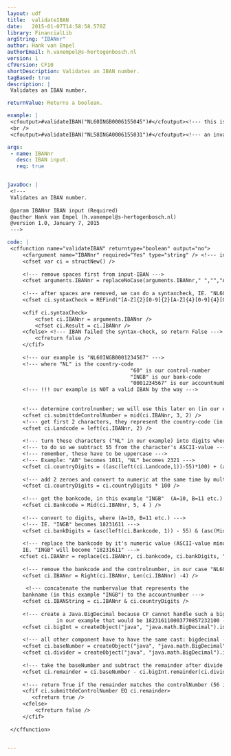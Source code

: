 ```yaml
---
layout: udf
title:  validateIBAN
date:   2015-01-07T14:58:58.570Z
library: FinancialLib
argString: "IBANnr"
author: Hank van Empel
authorEmail: h.vanempel@s-hertogenbosch.nl
version: 1
cfVersion: CF10
shortDescription: Validates an IBAN number.
tagBased: true
description: |
 Validates an IBAN number.

returnValue: Returns a boolean.

example: |
 <cfoutput>#validateIBAN("NL60INGB0006155045")#</cfoutput><!--- this is a valid IBAN --->
 <br />
 <cfoutput>#validateIBAN("NL58INGA0006155031")#</cfoutput><!--- an invalid IBAN --->

args:
 - name: IBANnr
   desc: IBAN input.
   req: true


javaDoc: |
 <!---
 Validates an IBAN number.
 
 @param IBANnr IBAN input (Required)
 @author Hank van Empel (h.vanempel@s-hertogenbosch.nl)
 @version 1.0, January 7, 2015
 --->

code: |
 <cffunction name="validateIBAN" returntype="boolean" output="no">
     <cfargument name="IBANnr" required="Yes" type="string" /> <!--- input IBAN --->
     <cfset var ci = structNew() />
 
     <!--- remove spaces first from input-IBAN --->
     <cfset arguments.IBANnr = replaceNoCase(arguments.IBANnr," ","","ALL") />
 
     <!--- after spaces are removed, we can do a syntaxcheck, IE. "NL60INGB0001234567" --->
     <cfset ci.syntaxCheck = REFind("[A-Z]{2}[0-9]{2}[A-Z]{4}[0-9]{4}[0-9]{4}[0-9]{2}", arguments.IBANnr) />
 
     <cfif ci.syntaxCheck>
         <cfset ci.IBANnr = arguments.IBANnr />    
         <cfset ci.Result = ci.IBANnr />
     <cfelse> <!--- IBAN failed the syntax-check, so return False --->
         <cfreturn false />
     </cfif>
 
     <!--- our example is "NL60INGB0001234567" --->
     <!--- where "NL" is the country-code
                                        "60" is our control-number
                                        "INGB" is our bank-code
                                        "0001234567" is our accountnumber --->
     <!--- !!! our example is NOT a valid IBAN by the way --->                                  
 
     
     <!--- determine controlnumber; we will use this later on (in our example: "60")--->        
     <cfset ci.submittdeControlNumber = mid(ci.IBANnr, 3, 2) />
     <!--- get first 2 characters, they represent the country-code (in our example: "NL") --->
     <cfset ci.Landcode = left(ci.IBANnr, 2) />
 
     <!--- turn these characters ("NL" in our example) into digits where A=10, B=11 etc. --->
     <!--- to do so we subtract 55 from the character's ASCII-value --->
     <!--- remember, these have to be uppercase --->
     <!--- Example: "AB" becomes 1011, "NL" becomes 2321 --->
     <cfset ci.countryDigits = ((asc(left(ci.Landcode,1))-55)*100) + (asc(right(ci.Landcode,1))-55) /> 
 
     <!--- add 2 zeroes and convert to numeric at the same time by multiplying it with 100--->
     <cfset ci.countryDigits = ci.countryDigits * 100 />
 
     <!--- get the bankcode, in this example "INGB"  (A=10, B=11 etc.) --->
     <cfset ci.Bankcode = Mid(ci.IBANnr, 5, 4 ) />
 
     <!--- convert to digits, where (A=10, B=11 etc.) --->
     <!--- IE. "INGB" becomes 18231611 --->
     <cfset ci.bankDigits = (asc(left(ci.Bankcode, 1)) - 55) & (asc(Mid(ci.Bankcode, 2, 1)) - 55) & (asc(Mid(ci.Bankcode, 3, 1)) - 55) & (asc(Mid(ci.Bankcode, 4, 1)) - 55) />
 
     <!--- replace the bankcode by it's numeric value (ASCII-value minus 55, for each character)
     IE. "INGB" will become "18231611" --->
    <cfset ci.IBANnr = replace(ci.IBANnr, ci.bankcode, ci.bankDigits, "ONE") />
 
     <!--- remove the bankcode and the controlnumber, in our case "NL60" --->
     <cfset ci.IBANnr = Right(ci.IBANnr, Len(ci.IBANnr) -4) />
 
      <!--- concatenate the numbervalue that represents the
     bankname (in this example "INGB") to the accountnumber --->
     <cfset ci.IBANString = ci.IBANnr & ci.countryDigits />
 
     <!--- create a Java.BigDecimal because CF cannot handle such a big number
                in our example that would be 182316110003770857232100 --->
     <cfset ci.bigInt = createObject("java", "java.math.BigDecimal").init(javaCast("string", ci.IBANnr&ci.countryDigits)) />
 
     <!--- all other component have to have the same cast: bigdecimal --->
     <cfset ci.baseNumber = createObject("java", "java.math.BigDecimal").init(javaCast("string", "98" )) />
     <cfset ci.divider = createObject("java", "java.math.BigDecimal").init(javaCast("string", "97" )) />
 
     <!--- take the baseNumber and subtract the remainder after divide by 97--->
     <cfset ci.remainder = ci.baseNumber - ci.bigInt.remainder(ci.divider) />
 
     <!--- return True if the remainder matches the controlNumber (56 in this example) --->
     <cfif ci.submittdeControlNumber EQ ci.remainder>
        <cfreturn true />
     <cfelse>
         <cfreturn false />
     </cfif>
 
 </cffunction>
 

---
```


